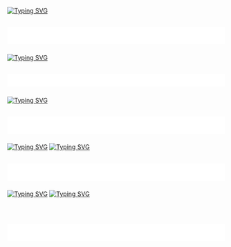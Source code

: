 [![Typing SVG](https://readme-typing-svg.herokuapp.com?font=&duration=10000&color=0494F7&center=true&vCenter=true&multiline=true&width=1000&height=100&lines=%3C+C%2C+Cxx%2C+OpenGL%2C+GLSL%2C+Linux%2C+VS+Code+%3E)](https://git.io/typing-svg)
<br />
<h2 align="center">
 <img src="lines.gif?raw=true" width="1000" height="40">
 </h2>
 
[![Typing SVG](https://readme-typing-svg.herokuapp.com?font=&duration=10000&color=0494F7&center=true&vCenter=true&width=1000&lines=%3C+Programmer+%7C+Game+Modder+%3E)](https://git.io/typing-svg)
<br />
<h2 align="center">
 <img src="lines.gif?raw=true" width="1000" height="30">
</h2>

[![Typing SVG](https://readme-typing-svg.herokuapp.com?font=&duration=10000&color=0494F7&center=true&vCenter=true&multiline=true&width=1000&height=100&lines=%3C+Mod+Sources+in+%22Game+Mods%22+%3E)](https://git.io/typing-svg)
<br />
<h2 align="center">
 <img src="lines.gif?raw=true" width="1000" height="40">
</h2>

[![Typing SVG](https://readme-typing-svg.herokuapp.com?font=&duration=10000&color=0494F7&center=true&vCenter=true&multiline=true&width=1000&height=100&lines=%3C+Contributions+%3E)](https://git.io/typing-svg)
[![Typing SVG](https://readme-typing-svg.herokuapp.com?font=&duration=10000&color=0494F7&center=true&vCenter=true&multiline=true&width=1000&height=100&lines=-Xemu%3A+original+xbox+emulator)](https://git.io/typing-svg)
<br />
<h2 align="center">
 <img src="lines.gif?raw=true" width="1000" height="40">
</h2>

[![Typing SVG](https://readme-typing-svg.herokuapp.com?font=&duration=10000&color=0494F7&center=true&vCenter=true&multiline=true&width=1000&height=100&lines=%3C+Personal+Projects+%3E)](https://git.io/typing-svg)
[![Typing SVG](https://readme-typing-svg.herokuapp.com?font=&duration=10000&color=0494F7&center=true&vCenter=true&multiline=true&width=1000&height=100&lines=-Programming+Languages)](https://git.io/typing-svg)

<br />
<h2 align="center">
 <img src="lines.gif?raw=true" width="1000" height="40">
</h2>

